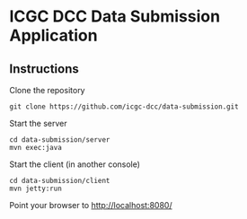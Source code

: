 ICGC DCC Data Submission Application
===

Instructions
---

Clone the repository

	git clone https://github.com/icgc-dcc/data-submission.git

Start the server

	cd data-submission/server
	mvn exec:java

Start the client (in another console)

	cd data-submission/client
	mvn jetty:run

Point your browser to [http://localhost:8080/](http://localhost:8080/)
